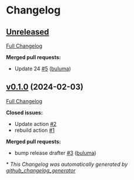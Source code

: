 # Changelog

## [Unreleased](https://github.com/buluma/ansible-role-docker_compose/tree/HEAD)

[Full Changelog](https://github.com/buluma/ansible-role-docker_compose/compare/v0.1.0...HEAD)

**Merged pull requests:**

- Update 24 [\#5](https://github.com/buluma/ansible-role-docker_compose/pull/5) ([buluma](https://github.com/buluma))

## [v0.1.0](https://github.com/buluma/ansible-role-docker_compose/tree/v0.1.0) (2024-02-03)

[Full Changelog](https://github.com/buluma/ansible-role-docker_compose/compare/2efaaa48eda34c77461ff811a0c758fe9e370b2a...v0.1.0)

**Closed issues:**

- Update action [\#2](https://github.com/buluma/ansible-role-docker_compose/issues/2)
- rebuild action [\#1](https://github.com/buluma/ansible-role-docker_compose/issues/1)

**Merged pull requests:**

- bump release drafter [\#3](https://github.com/buluma/ansible-role-docker_compose/pull/3) ([buluma](https://github.com/buluma))



\* *This Changelog was automatically generated by [github_changelog_generator](https://github.com/github-changelog-generator/github-changelog-generator)*
